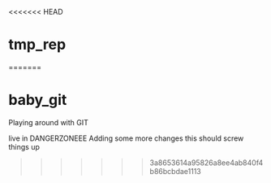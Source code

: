 <<<<<<< HEAD
# tmp_rep
=======
# baby_git
Playing around with GIT

live in DANGERZONEEE
Adding some more changes
this should screw things up
>>>>>>> 3a8653614a95826a8ee4ab840f4b86bcbdae1113
